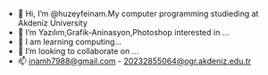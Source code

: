 - 👋 Hi, I’m @huzeyfeinam.My computer programming studieding at Akdeniz University
- 👀 I’m Yazılım,Grafik-Aninasyon,Photoshop interested in ...
- 🌱 I am learning computing...
- 💞️ I’m looking to collaborate on ...
- 📫 inamh7988@gmail.com - 20232855064@ogr.akdeniz.edu.tr

<!---
huzeyfeinam/huzeyfeinam is a ✨ special ✨ repository because its `README.md` (this file) appears on your GitHub profile.
You can click the Preview link to take a look at your changes.
--->
